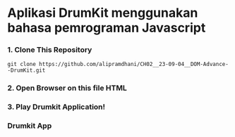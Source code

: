 # Aplikasi DrumKit menggunakan bahasa pemrograman Javascript

### 1. Clone This Repository

```shell
git clone https://github.com/alipramdhani/CH02__23-09-04__DOM-Advance--DrumKit.git
```

### 2. Open Browser on this file HTML

### 3. Play Drumkit Application!

### Drumkit App
